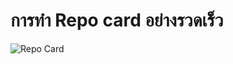 # การทำ Repo card อย่างรวดเร็ว
![Repo Card](https://camo.githubusercontent.com/f4265009dac0b1bcf236ef735c868047cb5d99f0e4a6a63232d95b16ca49e082/68747470733a2f2f6769746875622d726561646d652d73746174732e76657263656c2e6170702f6170692f70696e2f3f757365726e616d653d426f737a47546563267265706f3d42617369632d57726974696e672d4d442d46696c652d5062267468656d653d746f6b796f6e696768742662675f636f6c6f723d31302c3161316232372c30613064333126626f726465725f636f6c6f723d3432346135342673686f775f6f776e65723d54727565)
